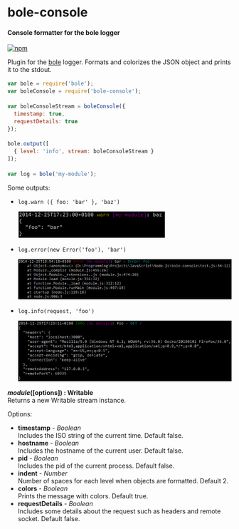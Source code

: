 bole-console
============

#### Console formatter for the bole logger ####

[![npm][npm-image]][npm-url]

Plugin for the [bole][bole-url] logger. Formats and colorizes the JSON object and prints it to the stdout.

```javascript
var bole = require('bole');
var boleConsole = require('bole-console');

var boleConsoleStream = boleConsole({
  timestamp: true,
  requestDetails: true
});

bole.output([
  { level: 'info', stream: boleConsoleStream }
]);

var log = bole('my-module');
```

Some outputs:

- `log.warn ({ foo: 'bar' }, 'baz')`

  ![output1][output1]
- `log.error(new Error('foo'), 'bar')`

  ![output2][output2]
- `log.info(request, 'foo')`

  ![output3][output3]

<a name="create"></a>
___module_([options]) : Writable__  
Returns a new Writable stream instance.

Options:

- __timestamp__ - _Boolean_  
  Includes the ISO string of the current time. Default false.
- __hostname__ - _Boolean_  
  Includes the hostname of the current user. Default false.
- __pid__ - _Boolean_  
  Includes the pid of the current process. Default false.
- __indent__ - _Number_  
  Number of spaces for each level when objects are formatted. Default 2.
- __colors__ - _Boolean_  
  Prints the message with colors. Default true.
- __requestDetails__ - _Boolean_  
  Includes some details about the request such as headers and remote socket. Default false.

[npm-image]: http://img.shields.io/npm/v/bole-console.svg?style=flat
[npm-url]: https://npmjs.org/package/bole-console
[bole-url]: https://github.com/rvagg/bole
[output1]: https://github.com/gagle/node-bole-console/blob/master/images/output1.png
[output2]: https://github.com/gagle/node-bole-console/blob/master/images/output2.png
[output3]: https://github.com/gagle/node-bole-console/blob/master/images/output3.png
